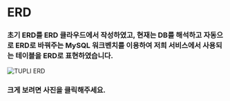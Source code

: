 <br>

# ERD

### 초기 ERD를 ERD 클라우드에서 작성하였고, 현재는 DB를 해석하고 자동으로 ERD로 바꿔주는 MySQL 워크벤치를 이용하여 저희 서비스에서 사용되는 테이블을 ERD로 표현하였습니다.  

![TUPLI ERD](https://user-images.githubusercontent.com/55949647/153108823-f4c93aaa-ba38-4a0b-9cde-061fa51e72ab.png)

### 크게 보려면 사진을 클릭해주세요.
